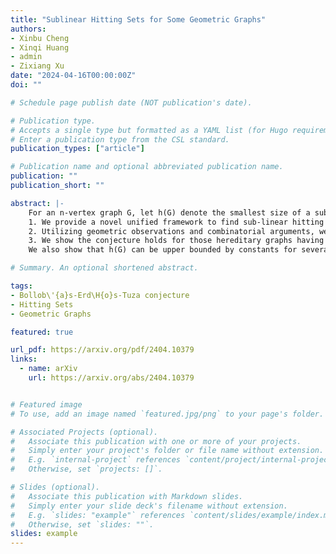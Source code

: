 ```yaml
---
title: "Sublinear Hitting Sets for Some Geometric Graphs"
authors:
- Xinbu Cheng
- Xinqi Huang
- admin
- Zixiang Xu
date: "2024-04-16T00:00:00Z"
doi: ""

# Schedule page publish date (NOT publication's date).

# Publication type.
# Accepts a single type but formatted as a YAML list (for Hugo requirements).
# Enter a publication type from the CSL standard.
publication_types: ["article"]

# Publication name and optional abbreviated publication name.
publication: ""
publication_short: ""

abstract: |- 
    For an n-vertex graph G, let h(G) denote the smallest size of a subset of V(G) such that it intersects every maximum independent set of G. A conjecture posed by Bollobás, Erdős and Tuza in the early 90s remains widely open, asserting that for any n-vertex graph G, if the independence number α(G) = Ω(n), then h(G) = o(n). In this paper, we establish the validity of this conjecture for various classes of graphs. Our main contributions include:
    1. We provide a novel unified framework to find sub-linear hitting sets for graphs with certain locally sparse properties. Based on this framework, we can find hitting sets of size at most O(n / log n) in any n-vertex even-hole-free graph (in particular, chordal graph) and in any n-vertex disk graph, with linear independence numbers.
    2. Utilizing geometric observations and combinatorial arguments, we show that any n-vertex circle graph G with linear independence number satisfies h(G) ≤ O(√n). Moreover, we extend this methodology to more general classes of graphs.
    3. We show the conjecture holds for those hereditary graphs having sublinear balanced separators.
    We also show that h(G) can be upper bounded by constants for several sporadic families of graphs with large independence numbers.

# Summary. An optional shortened abstract.

tags:
- Bollob\'{a}s-Erd\H{o}s-Tuza conjecture
- Hitting Sets
- Geometric Graphs

featured: true

url_pdf: https://arxiv.org/pdf/2404.10379
links:
  - name: arXiv
    url: https://arxiv.org/abs/2404.10379


# Featured image
# To use, add an image named `featured.jpg/png` to your page's folder. 

# Associated Projects (optional).
#   Associate this publication with one or more of your projects.
#   Simply enter your project's folder or file name without extension.
#   E.g. `internal-project` references `content/project/internal-project/index.md`.
#   Otherwise, set `projects: []`.

# Slides (optional).
#   Associate this publication with Markdown slides.
#   Simply enter your slide deck's filename without extension.
#   E.g. `slides: "example"` references `content/slides/example/index.md`.
#   Otherwise, set `slides: ""`.
slides: example
---
```

